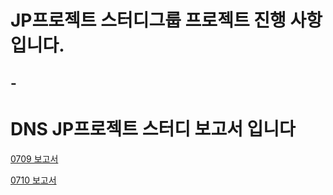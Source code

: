 # JP프로젝트 스터디그룹 프로젝트 진행 사항입니다.

## -

# DNS JP프로젝트 스터디 보고서 입니다

[0709 보고서](https://github.com/izuna69/TIL/blob/main/report/1%EC%A3%BC%EC%B0%A8.md)

[0710 보고서](https://github.com/izuna69/TIL/blob/main/report/1%EC%A3%BC%EC%B0%A8.md)
